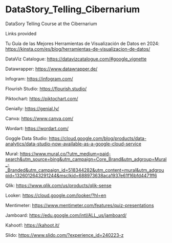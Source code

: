 # DataStory_Telling_Cibernarium
DataSory Telling Course at the Cibernarium

Links provided

Tu Guía de las Mejores Herramientas de Visualización de Datos en 2024: https://kinsta.com/es/blog/herramientas-de-visualizacion-de-datos/

DataViz Catalogue: https://datavizcatalogue.com/#google_vignette

Datawrapper: https://www.datawrapper.de/

Infogram: https://infogram.com/

Flourish Studio: https://flourish.studio/

Piktochart: https://piktochart.com/

Genially: https://genial.ly/

Canva: https://www.canva.com/

Wordart: https://wordart.com/

Goggle Data Studio: https://cloud.google.com/blog/products/data-analytics/data-studio-now-available-as-a-google-cloud-service

Mural: https://www.mural.co/?utm_medium=paid-search&utm_source=bing&utm_campaign=Core_Brand&utm_adgroup=Mural_-_Branded&utm_campaign_id=518344282&utm_content=mural&utm_adgroupid=1326012643291244&msclkid=688973638aca1937e61f16bfd4471ff6

Qlik: https://www.qlik.com/us/products/qlik-sense

Looker: https://cloud.google.com/looker/?hl=en

Mentimeter: https://www.mentimeter.com/features/quiz-presentations

Jamboard: https://edu.google.com/intl/ALL_us/jamboard/

Kahoot!: https://kahoot.it/

Slido: https://www.slido.com/?experience_id=240223-z

